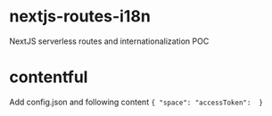 # nextjs-routes-i18n
NextJS serverless routes and internationalization POC

# contentful
Add config.json and following content 
`
{
    "space":
    "accessToken": 
}
`
